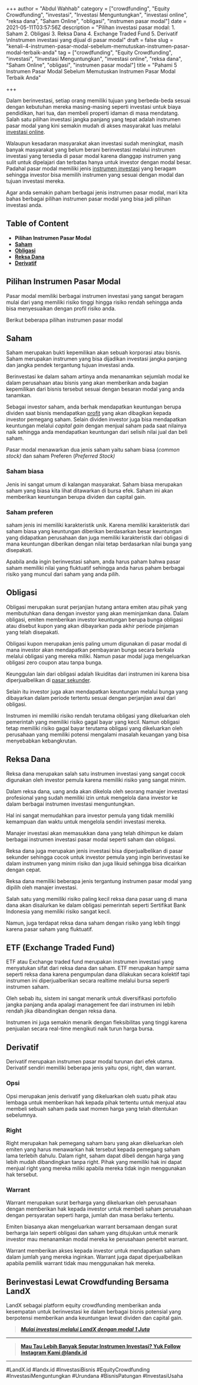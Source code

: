 +++
author = "Abdul Wahhab"
category = ["crowdfunding", "Equity Crowdfunding", "investasi", "Investasi Menguntungkan", "investasi online", "reksa dana", "Saham Online", "obligasi", "instrumen pasar modal"]
date = 2021-05-11T03:57:56Z
description = "Pilihan investasi pasar modal: 1. Saham 2. Obligasi 3. Reksa Dana 4. Exchange Traded Fund 5. Derivatif \nInstrumen investasi yang dijual di pasar modal"
draft = false
slug = "kenali-4-instrumen-pasar-modal-sebelum-memutuskan-instrumen-pasar-modal-terbaik-anda"
tag = ["crowdfunding", "Equity Crowdfunding", "investasi", "Investasi Menguntungkan", "investasi online", "reksa dana", "Saham Online", "obligasi", "instrumen pasar modal"]
title = "Pahami 5 Instrumen Pasar Modal Sebelum Memutuskan Instrumen Pasar Modal Terbaik Anda"

+++


Dalam berinvestasi, setiap orang memiliki tujuan yang berbeda-beda sesuai dengan kebutuhan mereka masing-masing seperti investasi untuk biaya pendidikan, hari tua, dan membeli properti idaman di masa mendatang. Salah satu pilihan investasi jangka panjang yang tepat adalah instrumen pasar modal yang kini semakin mudah di akses masyarakat luas melalui [investasi online](https://landx.id/).

Walaupun kesadaran masyarakat akan investasi sudah meningkat, masih banyak masyarakat yang belum berani berinvestasi melalui instrumen investasi yang tersedia di pasar modal karena dianggap instrumen yang sulit untuk dipelajari dan terbatas hanya untuk investor dengan modal besar. Padahal pasar modal memiliki jenis [instrumen investasi](https://landx.id/) yang beragam sehingga investor bisa memilih instrumen yang sesuai dengan modal dan tujuan investasi mereka.

Agar anda semakin paham berbagai jenis instrumen pasar modal, mari kita bahas berbagai pilihan instrumen pasar modal yang bisa jadi pilihan investasi anda.

## Table of Content

* **Pilihan Instrumen Pasar Modal**
* **[Saham](#saham)**
* **[Obligasi](#obligasi)**
* **[Reksa Dana](#reksa-dana)**
* **[Derivatif](#derivatif)**

## Pilihan Instrumen Pasar Modal

Pasar modal memiliki berbagai instrumen investasi yang sangat beragam mulai dari yang memiliki risiko tinggi hingga risiko rendah sehingga anda bisa menyesuaikan dengan profil risiko anda.

Berikut beberapa pilihan instrumen pasar modal

## Saham

Saham merupakan bukti kepemilikan akan sebuah korporasi atau bisnis. Saham merupakan instrumen yang bisa dijadikan investasi jangka panjang dan jangka pendek tergantung tujuan investasi anda.

Berinvestasi ke dalam saham artinya anda menanamkan sejumlah modal ke dalam perusahaan atau bisnis yang akan memberikan anda bagian kepemilikan dari bisnis tersebut sesuai dengan besaran modal yang anda tanamkan.

Sebagai investor saham, anda berhak mendapatkan keuntungan berupa dividen saat bisnis mendapatkan [profit](https://landx.id/) yang akan dibagikan kepada investor pemegang saham. Selain dividen investor juga bisa mendapatkan keuntungan melalui _capital gain_ dengan menjual saham pada saat nilainya naik sehingga anda mendapatkan keuntungan dari selisih nilai jual dan beli saham.

Pasar modal menawarkan dua jenis saham yaitu saham biasa (_common stock)_ dan saham Preferen (_Preferred Stock)_

### Saham biasa

Jenis ini sangat umum di kalangan masyarakat. Saham biasa merupakan saham yang biasa kita lihat ditawarkan di bursa efek. Saham ini akan memberikan keuntungan berupa dividen dan capital gain.

### Saham preferen

saham jenis ini memiliki karakteristik unik. Karena memiliki karakteristik dari saham biasa yang keuntungan diberikan berdasarkan besar keuntungan yang didapatkan perusahaan dan juga memiliki karakteristik dari obligasi di mana keuntungan diberikan dengan nilai tetap berdasarkan nilai bunga yang disepakati.

Apabila anda ingin berinvestasi saham, anda harus paham bahwa pasar saham memiliki nilai yang fluktuatif sehingga anda harus paham berbagai risiko yang muncul dari saham yang anda pilih.

## Obligasi

Obligasi merupakan surat perjanjian hutang antara emiten atau pihak yang membutuhkan dana dengan investor yang akan meminjamkan dana. Dalam obligasi, emiten memberikan investor keuntungan berupa bunga obligasi atau disebut kupon yang akan dibayarkan pada akhir periode pinjaman yang telah disepakati.

Obligasi kupon merupakan jenis paling umum digunakan di pasar modal di mana investor akan mendapatkan pembayaran bunga secara berkala melalui obligasi yang mereka miliki. Namun pasar modal juga mengeluarkan obligasi zero coupon atau tanpa bunga.

Keunggulan lain dari obligasi adalah likuiditas dari instrumen ini karena bisa diperjualbelikan di [pasar sekunder](https://landx.id/).

Selain itu investor juga akan mendapatkan keuntungan melalui bunga yang dibayarkan dalam periode tertentu sesuai dengan perjanjian awal dari obligasi.

Instrumen ini memiliki risiko rendah terutama obligasi yang dikeluarkan oleh pemerintah yang memiliki risiko gagal bayar yang kecil. Namun obligasi tetap memiliki risiko gagal bayar terutama obligasi yang dikeluarkan oleh perusahaan yang memiliki potensi mengalami masalah keuangan yang bisa menyebabkan kebangkrutan.

## Reksa Dana

Reksa dana merupakan salah satu instrumen investasi yang sangat cocok digunakan oleh investor pemula karena memiliki risiko yang sangat minim.

Dalam reksa dana, uang anda akan dikelola oleh seorang manajer investasi profesional yang sudah memiliki izin untuk mengelola dana investor ke dalam berbagai instrumen investasi menguntungkan.

Hal ini sangat memudahkan para investor pemula yang tidak memiliki kemampuan dan waktu untuk mengelola sendiri investasi mereka.

Manajer investasi akan memasukkan dana yang telah dihimpun ke dalam berbagai instrumen investasi pasar modal seperti saham dan obligasi.

Reksa dana juga merupakan jenis investasi bisa diperjualbelikan di pasar sekunder sehingga cocok untuk investor pemula yang ingin berinvestasi ke dalam instrumen yang minim risiko dan juga likuid sehingga bisa dicairkan dengan cepat.

Reksa dana memiliki beberapa jenis tergantung instrumen pasar modal yang dipilih oleh manajer investasi.

Salah satu yang memiliki risiko paling kecil reksa dana pasar uang di mana dana akan disalurkan ke dalam obligasi pemerintah seperti Sertifikat Bank Indonesia yang memiliki risiko sangat kecil.

Namun, juga terdapat reksa dana saham dengan risiko yang lebih tinggi karena pasar saham yang fluktuatif.

## ETF (Exchange Traded Fund)

ETF atau Exchange traded fund merupakan instrumen investasi yang menyatukan sifat dari reksa dana dan saham. ETF merupakan hampir sama seperti reksa dana karena pengumpulan dana dilakukan secara kolektif tapi instrumen ini diperjualberikan secara realtime melalui bursa seperti instrumen saham.

Oleh sebab itu,  sistem ini sangat menarik untuk diversifikasi portofolio jangka panjang anda apalagi management fee dari instrumen ini lebih rendah jika dibandingkan dengan reksa dana.

Instrumen ini juga semakin menarik dengan fleksibilitas yang tinggi karena penjualan secara real-time mengikuti naik turun harga bursa.

## Derivatif

Derivatif merupakan instrumen pasar modal turunan dari efek utama. Derivatif sendiri memiliki beberapa jenis yaitu opsi, right, dan warrant.

### Opsi

Opsi merupakan jenis derivatif yang dikeluarkan  oleh suatu pihak atau lembaga untuk memberikan hak kepada pihak tertentu untuk menjual atau membeli sebuah saham pada saat momen harga yang telah ditentukan sebelumnya.

### Right

Right merupakan hak pemegang saham baru yang akan dikeluarkan oleh emiten yang harus menawarkan hak tersebut kepada pemegang saham lama terlebih dahulu. Dalam right, saham dapat dibeli dengan harga yang lebih mudah dibandingkan tanpa right. Pihak yang memiliki hak ini dapat menjual right yang mereka miliki apabila mereka tidak ingin menggunakan hak tersebut.

### Warrant

Warrant merupakan surat berharga yang dikeluarkan oleh perusahaan dengan memberikan hak kepada investor untuk membeli saham perusahaan dengan persyaratan seperti harga, jumlah dan masa berlaku tertentu.

Emiten biasanya akan mengeluarkan warrant bersamaan dengan surat berharga lain seperti obligasi dan saham yang ditujukan untuk menarik investor mau menanamkan modal mereka ke perusahaan penerbit warrant.

Warrant memberikan akses kepada investor untuk mendapatkan saham dalam jumlah yang mereka inginkan. Warrant juga dapat diperjualbelikan apabila pemilik warrant tidak mau menggunakan hak mereka.

## Berinvestasi Lewat Crowdfunding Bersama LandX

LandX sebagai platform equity crowdfunding memberikan anda kesempatan untuk berinvestasi ke dalam berbagai bisnis potensial yang berpotensi memberikan anda keuntungan lewat dividen dan capital gain.

> _**[Mulai investasi melalui LandX dengan modal 1 Juta](https://landx.id/)**_

---

> **[Mau Tau Lebih Banyak Seputar Instrumen Investasi? Yuk Follow Instagram Kami @landx.id](https://www.instagram.com/landx.id/?utm_medium=copy_link)**

---

#LandX.id	#landx.id	#InvestasiBisnis	#EquityCrowdfunding	#InvestasiMenguntungkan	#Urundana	#BisnisPatungan	#InvestasiUsaha


